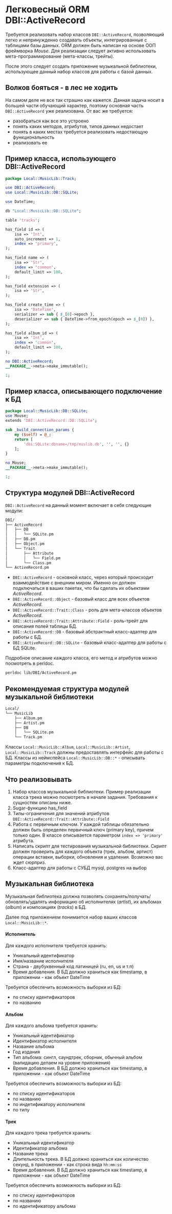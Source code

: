 Легковесный ORM DBI::ActiveRecord
====================================

Требуется реализовать набор классов `DBI::ActiveRecord`, позволяющий легко и непринужденно создавать объекты, интегрированные с таблицами базы данных.
ORM должен быть написан на основе ООП фреймворка *Mouse*. 
Для реализации следует активно использовать мета-программирование (мета-классы, трейты).

После этого следует создать приложение музыкальной библиотеки, использующее данный набор классов для работы с базой данных.

Волков бояться - в лес не ходить
--------------------

На самом деле не все так страшно как кажется.
Данная задача носит в большей части обучающий характер, поэтому основная часть `DBI::ActiveRecord` уже реализована.
От вас же требуется:
* разобраться как все это устроено
* понять каких методов, атрибутов, типов данных недостает
* понять в каких местах требуется реализовать недостающую функциональность
* реализовать ее

Пример класса, использующего DBI::ActiveRecord
--------------------

```perl
package Local::MusicLib::Track;

use DBI::ActiveRecord;
use Local::MusicLib::DB::SQLite;

use DateTime;

db "Local::MusicLib::DB::SQLite";

table 'tracks';

has_field id => (
    isa => 'Int',
    auto_increment => 1,
    index => 'primary',
);

has_field name => (
    isa => 'Str',
    index => 'common',
    default_limit => 100,
);

has_field extension => (
    isa => 'Str',
);

has_field create_time => (
    isa => 'DateTime',
    serializer => sub { $_[0]->epoch },
    deserializer => sub { DateTime->from_epoch(epoch => $_[0]) },
);

has_field album_id => (
    isa => 'Int',
    index => 'common',
    default_limit => 100,
);

no DBI::ActiveRecord;
__PACKAGE__->meta->make_immutable();

1;
```

Пример класса, описывающего подключение к БД
--------------------
```perl
package Local::MusicLib::DB::SQLite;
use Mouse;
extends 'DBI::ActiveRecord::DB::SQLite';

sub _build_connection_params {
    my ($self) = @_;
    return [
        'dbi:SQLite:dbname=/tmp/muslib.db', '', '', {}
    ];
}

no Mouse;
__PACKAGE__->meta->make_immutable();

1;
```

Структура модулей DBI::ActiveRecord
--------------
`DBI::ActiveRecord` на данный момент включает в себя следующие модули:
```bash
DBI/
├── ActiveRecord
│   ├── DB
│   │   └── SQLite.pm
│   ├── DB.pm
│   ├── Object.pm
│   └── Trait
│       ├── Attribute
│       │   └── Field.pm
│       └── Class.pm
└── ActiveRecord.pm
```

* `DBI::ActiveRecord` - основной класс, через который происходит взаимодействие с внешним миром. Именно он должен подключаться в ваших пакетах, что бы сделать их объектами *ActiveRecord*.
* `DBI::ActiveRecord::Object` - базовый класс для всех объектов *ActiveRecord*.
* `DBI::ActiveRecord::Trait::Class` - роль для мета-классов объектов *ActiveRecord*.
* `DBI::ActiveRecord::Trait::Attribute::Field` - роль-трейт для описания полей таблицы БД.
* `DBI::ActiveRecord::DB` - базовый абстрактный класс-адаптер для работы с БД.
* `DBI::ActiveRecord::DB::SQLite` - базовый класс-адаптер для работы с БД SQLite.

Подробное описание каждого класса, его метод и атрибутов можно посмотреть в perldoc.
```bash
perldoc lib/DBI/ActiveRecord.pm
```

Рекомендуемая структура модулей музыкальной библиотеки
--------------
```bash
Local/
└── MusicLib
    ├── Album.pm
    ├── Artist.pm
    ├── DB
    │   └── SQLite.pm
    └── Track.pm
```

Классы `Local::MusicLib::Album`, `Local::MusicLib::Artist`, `Local::MusicLib::Track` должны предоставлять интерфейс для работы с БД.
Классы из неймспейса `Local::MusicLib::DB::*` - описывать параметры подключения к БД.

Что реализовывать
------------
1. Набор классов музыкальной библиотеки. Пример реализации класса трека можно посмотреть в начале задания. Требования к сущностям описаны ниже.
2. Sugar-функцию has_field
3. Типы-ограничения для значений атрибутов `DBI::ActiveRecord::Trait::Attribute::Field`
4. Работа с первичным ключом. У каждой таблицы обязательно должен быть определен первичный ключ (primary key), причем только один. В классе описывается параметром `index => 'primary'` атрибута. 
5. Написать скрипт для тестирования музыкальной библиотеки. Скрипт должен проверить для каждого объекта (трек, альбом, артист) операции вставки, выборки, обновления и удаления. Возможно вас ждет сюрприз.
6. Класс-адаптер для работы с СУБД mysql, postgres на выбор

Музыкальная библиотека
---------
Музыкальная библиотека должна позволять сохранять/получать/обновлять/удалять информацию об исполнителях (*artist*), их альбомах (*album*) и композициях (*tracks*) в БД.

Далее под приложением понимается набор ваших классов `Local::MusicLib::*`.

#### Исполнитель
Для каждого исполнителя требуется хранить:
* Уникальный идентификатор
* Имя/название исполнителя
* Страна - двубуквенный код латиницей (ru, en, us и т.п)
* Время добавления. В БД должно храниться как timestamp, в приложении - как объект DateTime

Требуется обеспечить возможность выборки из БД:
* по списку идентификаторов
* по названию

#### Альбом
Для каждого альбома требуется хранить:
* Уникальный идентификатор
* Идентификатор исполнителя
* Название альбома
* Год издания
* Тип альбома: сингл, саундтрек, сборник, обычный альбом (валидацию делаем на уровне приложения)
* Время добавления. В БД должно храниться как timestamp, в приложении - как объект DateTime

Требуется обеспечить возможность выборки из БД:
* по списку идентификаторов
* по названию
* по индетификатору исполнителя
* по типу

#### Трек
Для каждого трека требуется хранить:
* Уникальный идентификатор
* Идентификатор альбома
* Название трека
* Длительность трека. В БД должно храниться как количество секунд, в приложении - как строка вида `hh:mm:ss`
* Время добавления. В БД должно храниться как timestamp, в приложении - как объект DateTime

Требуется обеспечить возможность выборки из БД:
* по списку идентификаторов
* по названию
* по идентификатору альбома